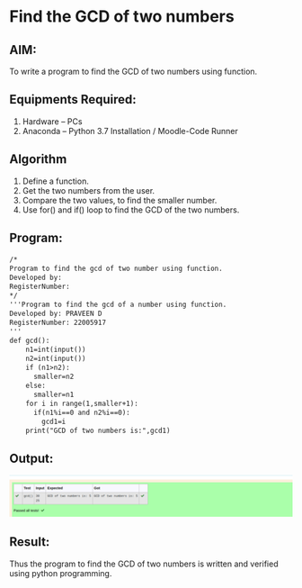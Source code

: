 # Find the GCD of two numbers

## AIM:
To write a program to find the GCD of two numbers using function.

## Equipments Required:
1. Hardware – PCs
2. Anaconda – Python 3.7 Installation / Moodle-Code Runner

## Algorithm
1. Define a function.
2. Get the two numbers from the user.
3. Compare the two values, to find the smaller number.
4. Use for() and if() loop to find the GCD of the two numbers.

## Program:
```
/*
Program to find the gcd of two number using function.
Developed by:
RegisterNumber:
*/
'''Program to find the gcd of a number using function.
Developed by: PRAVEEN D 
RegisterNumber: 22005917 
'''
def gcd():
    n1=int(input())
    n2=int(input())
    if (n1>n2):
      smaller=n2
    else:
      smaller=n1
    for i in range(1,smaller+1):
      if(n1%i==0 and n2%i==0):
        gcd1=i
    print("GCD of two numbers is:",gcd1)

```

## Output:
![gcd of two number](gcd.png)

## Result:
Thus the program to find the GCD of two numbers is written and verified using python programming.
